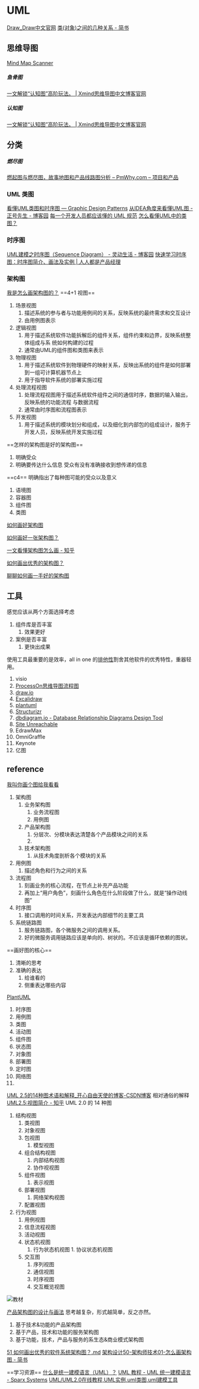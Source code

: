 # UML


[Draw\_Draw中文官网](https://www.drawzh.com/)
[类(对象)之间的几种关系 - 简书](https://www.jianshu.com/p/e3345de36a72)

## 思维导图
[Mind Map Scanner](https://xmind.cn/mindmap-scanner/)

##### 鱼骨图
[一文解锁“认知图”高阶玩法。 | Xmind思维导图中文博客官网](https://xmind.cn/blog/how-to-use-cognitive-map/)
##### 认知图
[一文解锁“认知图”高阶玩法。 | Xmind思维导图中文博客官网](https://xmind.cn/blog/how-to-use-cognitive-map/)


## 分类


##### 燃尽图
[燃起图与燃尽图，故事地图和产品线路图分析 – PmWhy.com – 项目和产品](https://www.pmwhy.com/projectmanagement/759)


### UML 类图
[看懂UML类图和时序图 — Graphic Design Patterns](https://design-patterns.readthedocs.io/zh_CN/latest/read_uml.html)
[从IDEA角度来看懂UML图 - 正号先生 - 博客园](https://www.cnblogs.com/zhxiansheng/p/11368400.html)
[每一个开发人员都应该懂的 UML 规范](https://mp.weixin.qq.com/s?__biz=MzU2MTI4MjI0MQ==&mid=2247486248&idx=1&sn=e4cf84c9dd18c3d2ab893c5877c57f2e)
[怎么看懂UML中的类图？](https://mp.weixin.qq.com/s?__biz=MzAxODcyNjEzNQ==&mid=2247489330&idx=2&sn=d85e11a9309070a637e361e228db85c0)

### 时序图
[UML建模之时序图（Sequence Diagram） - 灵动生活 - 博客园](https://www.cnblogs.com/ywqu/archive/2009/12/22/1629426.html)
[快速学习时序图：时序图简介、画法及实例 | 人人都是产品经理](https://www.woshipm.com/ucd/607593.html)

### 架构图

[我是怎么画架构图的？](https://mp.weixin.qq.com/s/MZwTb3nINuRsOKy0mLNa_A)
==4+1 视图==
1. 场景视图
	1. 描述系统的参与者与功能用例间的关系，反映系统的最终需求和交互设计
	2. 由用例图表示
2. 逻辑视图
	1. 用于描述系统软件功能拆解后的组件关系，组件约束和边界，反映系统整体组成与系 统如何构建的过程
	2. 通常由UML的组件图和类图来表示
3. 物理视图
	1. 用于描述系统软件到物理硬件的映射关系，反映出系统的组件是如何部署到一组可计算机器节点上
	2. 用于指导软件系统的部署实施过程
4. 处理流程视图
	1. 处理流程视图用于描述系统软件组件之间的通信时序，数据的输入输出，反映系统的功能流程 与数据流程
	2. 通常由时序图和流程图表示
5. 开发视图
	1. 用于描述系统的模块划分和组成，以及细化到内部包的组成设计，服务于开发人员，反映系统开发实施过程

==怎样的架构图是好的架构图==
1. 明确受众
2. 明确要传达什么信息
受众有没有准确接收到想传递的信息

==c4==
明确指出了每种图可能的受众以及意义
1. 语境图
2. 容器图
3. 组件图
4. 类图

[如何画好架构图](https://xie.infoq.cn/article/81531d298aec4ef823e4db4bb)

[如何画好一张架构图？](https://mp.weixin.qq.com/s/2HjvNnfP7bLNQF5xh8PxIQ)

[一文看懂架构图怎么画 - 知乎](https://zhuanlan.zhihu.com/p/269201440)

[如何画出优秀的架构图？](https://mp.weixin.qq.com/s?__biz=MzAxODcyNjEzNQ==&mid=2247490194&idx=1&sn=286919d0a0addf9408bdaad718c3f539)

[聊聊如何画一手好的架构图](https://mp.weixin.qq.com/s/xmX_OqE-XA0JNY7VqJCZqA)

## 工具
感觉应该从两个方面选择考虑
1. 组件库是否丰富
	1. 效果更好
2. 案例是否丰富
	1. 更快出成果

使用工具最重要的是效率，all in one 的[排他性](https://typefully.com/wanglei001/WbRom2U)割舍其他软件的优秀特性，重器轻用。

1. visio
2. [ProcessOn思维导图流程图](www.processon.com)
3. [draw.io](https://app.diagrams.net/)
4. [Excalidraw](https://excalidraw.com/)
5. [plantuml](https://plantuml.com/zh/)
6. [Structurizr](https://structurizr.com/)
7. [dbdiagram.io - Database Relationship Diagrams Design Tool](https://dbdiagram.io/)
8. [Site Unreachable](https://miro.com/app/dashboard/)
9. EdrawMax
10. OmniGraffle
11. Keynote
12. 亿图

## reference
[我叫你画个图给我看看](https://xie.infoq.cn/article/152b14f36897d4bafab33f379)
1. 架构图
	1. 业务架构图
		1. 业务流程图
		2. 用例图
	2. 产品架构图
		1. 分层次、分模块表达清楚各个产品模块之间的关系
		2. 
	3. 技术架构图
		1. 从技术角度剖析各个模块的关系
2. 用例图
	1. 描述角色和行为之间的关系
3. 流程图
	1. 刻画业务的核心流程，在节点上补充产品功能
	2. 再加上“用户角色”，刻画什么角色在什么阶段做了什么，就是“操作动线图”
4. 时序图
	1. 接口调用的时间关系，开发表达内部细节的主要工具
5. 系统链路图
	1. 服务链路图，各个微服务之间的调用关系。
	2. 好的微服务调用链路应该是单向的、树状的。不应该是循环依赖的图状。

==画好图的核心==
1. 清晰的思考
2. 准确的表达
	1. 给谁看的
	2. 侧重表达哪些内容


[PlantUML](https://plantuml.com/zh/)
1. 时序图
2. 用例图
3. 类图
4. 活动图
5. 组件图
6. 状态图
7. 对象图
8. 部署图
9. 定时图
10. 网络图
11. 

[UML 2.5的14种图术语和解释\_开心自由天使的博客-CSDN博客](https://blog.csdn.net/happyfreeangel/article/details/83591654)
相对通俗的解释
[UML2.5:视图简介 - 知乎](https://zhuanlan.zhihu.com/p/128940551)
UML 2.0 的 14 种图
1. 结构视图
	1. 类视图
	2. 对象视图
	3. 包视图
		1. 模型视图
	4. 组合结构视图
		1. 内部结构视图
		2. 协作视视图
	5. 组件视图
		1. 表示视图
	6. 部署视图
		1. 网络架构视图
	7. 配置视图
2. 行为视图
	1. 用例视图
	2. 信息流程视图
	3. 活动视图
	4. 状态机视图
		1. 行为状态机视图
				1. 协议状态机视图
	5. 交互图
		1. 序列视图
		2. 通信视图
		3. 时序视图
		4. 交互概览视图

![教材](教材.md#UML)

[产品架构图的设计与画法](https://www.woshipm.com/pmd/1065960.html)
思考越复杂，形式越简单，反之亦然。
1. 基于技术&功能的产品架构图
2. 基于产品，技术和功能的服务架构图
3. 基于功能，技术，产品与服务的系生态&商业模式架构图

[51 如何画出优秀的软件系统架构图？.md](https://learn.lianglianglee.com/%E4%B8%93%E6%A0%8F/%E4%BB%8E%200%20%E5%BC%80%E5%A7%8B%E5%AD%A6%E6%9E%B6%E6%9E%84/51%20%E5%A6%82%E4%BD%95%E7%94%BB%E5%87%BA%E4%BC%98%E7%A7%80%E7%9A%84%E8%BD%AF%E4%BB%B6%E7%B3%BB%E7%BB%9F%E6%9E%B6%E6%9E%84%E5%9B%BE%EF%BC%9F.md)
[架构设计50-架构师技术01-怎么画架构图 - 简书](https://www.jianshu.com/p/15419b973572)



==学习资源==
[什么是统一建模语言（UML）？](https://www.visual-paradigm.com/cn/guide/uml-unified-modeling-language/what-is-uml/)
[UML 教程 - UML 统一建模语言 - Sparx Systems](https://sparxsystems.cn/resources/tutorial/uml-tutorial.html)
[UML/UML2.0在线教程,UML实例,uml类图,uml建模工具](http://gitbook.net/html/misc/html/uml/index.html)